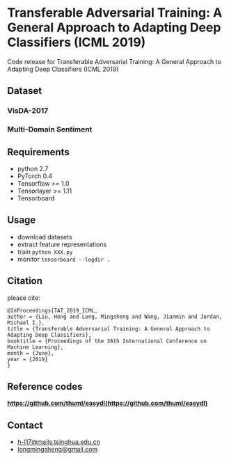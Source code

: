 # Transferable Adversarial Training: A General Approach to Adapting Deep Classifiers (ICML 2019)
Code release for Transferable Adversarial Training: A General Approach to Adapting Deep Classifiers (ICML 2019)

## Dataset
### VisDA-2017
### Multi-Domain Sentiment

## Requirements

- python 2.7
- PyTorch 0.4
- Tensorflow >= 1.0
- Tensorlayer >= 1.11
- Tensorboard

## Usage

- download datasets
- extract feature representations
- train `python XXX.py`
- monitor 
  `tensorboard --logdir .`

## Citation
please cite:
```
@InProceedings{TAT_2019_ICML,
author = {Liu, Hong and Long, Mingsheng and Wang, Jianmin and Jordan, Michael I.},
title = {Transferable Adversarial Training: A General Approach to Adapting Deep Classifiers},
booktitle = {Proceedings of the 36th International Conference on Machine Learning},
month = {June},
year = {2019}
}
```

## Reference codes
**https://github.com/thuml/easydl(https://github.com/thuml/easydl)**

## Contact
- h-l17@mails.tsinghua.edu.cn
- longmingsheng@gmail.com
